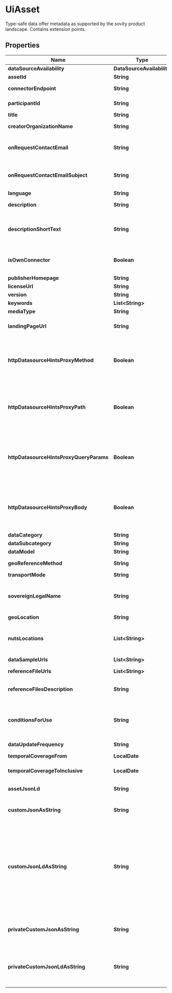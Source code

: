 

# UiAsset

Type-safe data offer metadata as supported by the sovity product landscape. Contains extension points.

## Properties

| Name | Type | Description | Notes |
|------------ | ------------- | ------------- | -------------|
|**dataSourceAvailability** | **DataSourceAvailability** | &#39;Live&#39; vs &#39;On Request&#39; |  |
|**assetId** | **String** | Asset Id |  |
|**connectorEndpoint** | **String** | Providing Connector&#39;s Connector Endpoint |  |
|**participantId** | **String** | Providing Connector&#39;s Participant ID |  |
|**title** | **String** | Asset Title |  |
|**creatorOrganizationName** | **String** | Asset Organization Name |  |
|**onRequestContactEmail** | **String** | Contact E-Mail address. Only for dataSourceAvailability ON_REQUEST. |  [optional] |
|**onRequestContactEmailSubject** | **String** | Contact Preferred E-Mail Subject. Only for dataSourceAvailability ON_REQUEST. |  [optional] |
|**language** | **String** | Asset Language |  [optional] |
|**description** | **String** | Asset Description. Supports markdown. |  [optional] |
|**descriptionShortText** | **String** | Asset Description Short Text generated from description. Contains no markdown. |  [optional] |
|**isOwnConnector** | **Boolean** | Flag that indicates whether this asset is created by this connector. |  |
|**publisherHomepage** | **String** | Asset Homepage |  [optional] |
|**licenseUrl** | **String** | License URL |  [optional] |
|**version** | **String** | Version |  [optional] |
|**keywords** | **List&lt;String&gt;** | Asset Keywords |  [optional] |
|**mediaType** | **String** | Asset MediaType |  [optional] |
|**landingPageUrl** | **String** | Homepage URL associated with the Asset |  [optional] |
|**httpDatasourceHintsProxyMethod** | **Boolean** | HTTP Datasource Hint: Proxy Method. Only for dataSourceAvailability LIVE with an underlying HTTP_DATA Data Source. |  [optional] |
|**httpDatasourceHintsProxyPath** | **Boolean** | HTTP Datasource Hint: Proxy Path. Only for dataSourceAvailability LIVE with an underlying HTTP_DATA Data Source. |  [optional] |
|**httpDatasourceHintsProxyQueryParams** | **Boolean** | HTTP Datasource Hint: Proxy Query Params. Only for dataSourceAvailability LIVE with an underlying HTTP_DATA Data Source. |  [optional] |
|**httpDatasourceHintsProxyBody** | **Boolean** | HTTP Datasource Hint: Proxy Body. Only for dataSourceAvailability LIVE with an underlying HTTP_DATA Data Source. |  [optional] |
|**dataCategory** | **String** | Data Category |  [optional] |
|**dataSubcategory** | **String** | Data Subcategory |  [optional] |
|**dataModel** | **String** | Data Model |  [optional] |
|**geoReferenceMethod** | **String** | Geo-Reference Method |  [optional] |
|**transportMode** | **String** | Transport Mode |  [optional] |
|**sovereignLegalName** | **String** | The sovereign is distinct from the publisher by being the legal owner of the data. |  [optional] |
|**geoLocation** | **String** | Geo location |  [optional] |
|**nutsLocations** | **List&lt;String&gt;** | Locations by NUTS standard which divides countries into administrative divisions |  [optional] |
|**dataSampleUrls** | **List&lt;String&gt;** | Data sample URLs |  [optional] |
|**referenceFileUrls** | **List&lt;String&gt;** | Reference file/schema URLs |  [optional] |
|**referenceFilesDescription** | **String** | Additional information on reference files/schemas |  [optional] |
|**conditionsForUse** | **String** | Instructions for use that are not legally relevant e.g. information on how to cite the dataset in papers |  [optional] |
|**dataUpdateFrequency** | **String** | Data update frequency |  [optional] |
|**temporalCoverageFrom** | **LocalDate** | Temporal coverage start date |  [optional] |
|**temporalCoverageToInclusive** | **LocalDate** | Temporal coverage end date (inclusive) |  [optional] |
|**assetJsonLd** | **String** | Contains the entire asset in the JSON-LD format |  [optional] |
|**customJsonAsString** | **String** | Contains serialized custom properties in the JSON format. |  [optional] |
|**customJsonLdAsString** | **String** | Contains serialized custom properties in the JSON LD format. Contrary to the customJsonAsString field, this string must represent a JSON LD object and will be affected by JSON LD compaction and expansion. Due to a technical limitation, the properties can&#39;t be booleans. |  [optional] |
|**privateCustomJsonAsString** | **String** | Same as customJsonAsString but the data will be stored in the private properties. |  [optional] |
|**privateCustomJsonLdAsString** | **String** | Same as customJsonLdAsString but the data will be stored in the private properties. The same limitations apply. |  [optional] |



